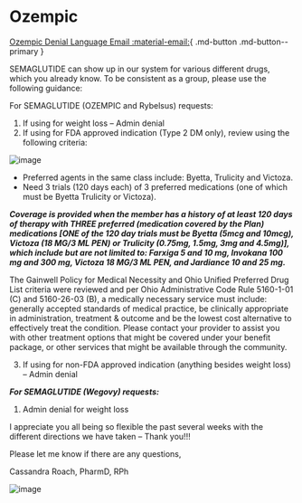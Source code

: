 # Ozempic

[Ozempic Denial Language Email :material-email:](https://mygainwell-my.sharepoint.com/:u:/r/personal/christopher_nguyen_gainwelltechnologies_com/Documents/Evergreen/Emails/RE_%20Urgent%203_3_23%20afternoon%20Queue%20Guidance.msg?csf=1&web=1&e=jQGFKp){ .md-button .md-button--primary }

SEMAGLUTIDE can show up in our system for various different drugs, which you already know. To be consistent as a group, please use the following guidance:

For SEMAGLUTIDE (OZEMPIC and Rybelsus) requests:

1.	If using for weight loss – Admin denial
2.	If using for FDA approved indication (Type 2 DM only), review using the following criteria:
 
 ![image](https://user-images.githubusercontent.com/122046056/227429570-c73d21b0-2d13-4bd3-a36e-b416d949bb00.png)

- Preferred agents in the same class include: Byetta, Trulicity and Victoza. 
- Need 3 trials (120 days each) of 3 preferred medications (one of which must be Byetta Trulicity or Victoza).

***Coverage is provided when the member has a history of at least 120 days of therapy with THREE preferred (medication covered by the Plan) medications [ONE of the 120 day trials must be Byetta (5mcg and 10mcg), Victoza (18 MG/3 ML PEN)  or Trulicity (0.75mg, 1.5mg, 3mg and 4.5mg)], which include but are not limited to: Farxiga 5 and 10 mg, Invokana 100 mg and 300 mg, Victoza 18 MG/3 ML PEN, and Jardiance 10 and 25 mg.***

The Gainwell Policy for Medical Necessity and Ohio Unified Preferred Drug List criteria were reviewed and per Ohio Administrative Code Rule 5160-1-01 (C) and 5160-26-03 (B), a medically necessary service must include: generally accepted standards of medical practice, be clinically appropriate in administration, treatment & outcome and be the lowest cost alternative to effectively treat the condition. Please contact your provider to assist you with other treatment options that might be covered under your benefit package, or other services that might be available through the community.



3.	If using for non-FDA approved indication (anything besides weight loss) – Admin denial

***For SEMAGLUTIDE (Wegovy) requests:***
1.	Admin denial for weight loss



I appreciate you all being so flexible the past several weeks with the different directions we have taken – Thank you!!!

Please let me know if there are any questions,


Cassandra Roach, PharmD, RPh

![image](https://user-images.githubusercontent.com/122046056/227429660-12b607fe-c703-4492-8707-0b120dca5999.png)

